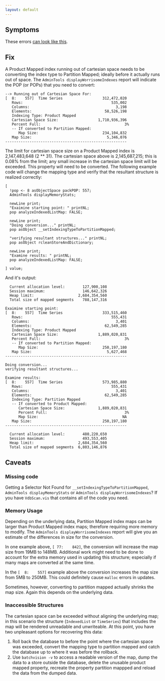 ```yaml
---
layout: default
---
```


## Symptoms

These errors [can look like this](VdbScan-error-message-lookup.html#cartesian-space-exceeded).

## Fix

A Product Mapped index running out of cartesian space needs to be converting the index type to Partition Mapped; ideally before it actually runs out of space.  The `AdminTools displayWorrisomeIndexes` report will indicate the POP (or POPs) that you need to convert:

```
--> Running out of Cartesian Space For:
[  8:    557]  Time Series                  312,472,020
   Rows:                                        535,002
   Columns:                                       3,198
   Elements:                                 58,526,198
   Indexing Type: Product Mapped
   Cartesian Space Size:                  1,710,936,396
   Percent Full:                                      3%
   -- If converted to Partition Mapped:
      Map Size:                             234,104,832
   Map Size:                                  5,346,076
-------------------------------------------------------
```

The limit for cartesian space size on a Product Mapped index is 2,147,483,648 (2 ** 31).  The cartesian space above is 2,145,687,215; this is 0.08% from the limit; any small increase in the cartesian space limit will be exceeded.  This property will need to be converted.  The following example code will change the mapping type and verify that the resultant structure is realized correctly:

```
[
  !pop <- 8 asObjectSpace packPOP: 557;
  AdminTools displayMemoryStats;

  newLine print;
  "Exaimine starting point: " printNL;
  pop analyzeIndexedListMap: FALSE;

  newLine print;
  "Doing conversion..." printNL;
  pop asObject __setIndexingTypeToPartitionMapped;

  "verifying resultant structures..." printNL;
  pop asObject rcleanStoreAndDictionary;

  newLine print;
  "Examine results: " printNL;
  pop analyzeIndexedListMap: FALSE;

] value;
```

And it's output:
```
  Current allocation level:        127,900,108
  Session maximum:                 146,642,326
  Heap limit:                    2,684,354,560
  Total size of mapped segments    788,147,316

Exaimine starting point:
[  8:    557]  Time Series                  333,515,460
   Rows:                                        555,431
   Columns:                                       3,401
   Elements:                                 62,549,285
   Indexing Type: Product Mapped
   Cartesian Space Size:                  1,889,020,831
   Percent Full:                                      3%
   -- If converted to Partition Mapped:
      Map Size:                             250,197,180
   Map Size:                                  5,627,468
-------------------------------------------------------

Doing conversion...
verifying resultant structures...

Examine results:
[  8:    557]  Time Series                  573,985,880
   Rows:                                        555,431
   Columns:                                       3,401
   Elements:                                 62,549,285
   Indexing Type: Partition Mapped
   -- If converted to Product Mapped:
      Cartesian Space Size:               1,889,020,831
      Percent Full:                                   3%
      Map Size:                                      NA
   Map Size:                                250,197,180
-------------------------------------------------------

  Current allocation level:        480,220,650
  Session maximum:                 493,553,405
  Heap limit:                    2,684,354,560
  Total size of mapped segments  6,803,146,876
```

## Caveats

### Missing code

Getting a Selector Not Found for `__setIndexingTypeToPartitionMapped`, `AdminTools displayMemoryStats` or `AdminTools displayWorrisomeIndexes`?  If you have `VdbScan.vis` that contains all of the code you need.

### Memory Usage

Depending on the underlying data, Partition Mapped index maps can be larger than Product Mapped index maps; therefore requiring more memory to modify.  The `AdminTools displayWorrisomeIndexes` report will give you an estimate of the differences in size for the conversion.

In one example above, `[ 77:    842]`,  the conversion will increase the map size from 19MB to 148MB.  Additional work might need to be done to account for the extra memory used in updating this structure; especially if many maps are converted at the same time.

In the `[  8:    557]` example above the conversion increases the map size from 5MB to 250MB.  This could definitely cause `malloc` errors in updates.

Sometimes, however, converting to partition mapped actually shrinks the map size.  Again this depends on the underlying data.

### Inaccessible Structures

The cartesian space can be exceeded without aligning the underlying map; in this scenario the structure (`IndexedList` or `TimeSeries`) that includes the map will be rendered unreadable and unwriteable.  At this point, you have two unpleasant options for recovering this data:

1. Roll back the database to before the point where the cartesian space was exceeded, convert the mapping type to partition mapped and catch the database up to where it was before the rollback.
1. Use `batchvision -v` to access a readable version of the map, dump the data to a store outside the database, delete the unusable product mapped property, recreate the property partition mappped and reload the data from the dumped data.
